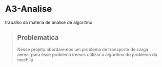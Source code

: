 # A3-Analise
trabalho da materia de analise de algoritmo

>## Problematica
>Nesse projeto abordaremos um problema de transporte de carga aerea, para esse problema iremos utilizar o algoritmo do problema da mochila
